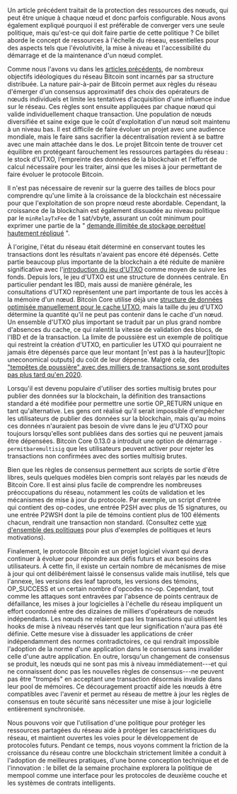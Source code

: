 Un article précédent traitait de la protection des ressources des nœuds, qui peut être unique
à chaque nœud et donc parfois configurable. Nous avons également expliqué pourquoi il est préférable
de converger vers une seule politique, mais qu'est-ce qui doit faire partie de cette politique ?
Ce billet aborde le concept de ressources à l'échelle du réseau, essentielles pour des aspects tels
que l'évolutivité, la mise à niveau et l'accessibilité du démarrage et de la maintenance d'un nœud complet.

Comme nous l'avons vu dans les [articles précédents][policy01], de nombreux objectifs idéologiques
du réseau Bitcoin sont incarnés par sa structure distribuée. La nature pair-à-pair de Bitcoin permet
aux règles du réseau d'émerger d'un consensus approximatif des choix des opérateurs de nœuds individuels
et limite les tentatives d'acquisition d'une influence indue sur le réseau. Ces règles sont ensuite
appliquées par chaque nœud qui valide individuellement chaque transaction. Une population de nœuds
diversifiée et saine exige que le coût d'exploitation d'un nœud soit maintenu à un niveau bas. Il est
difficile de faire évoluer un projet avec une audience mondiale, mais le faire sans sacrifier la
décentralisation revient à se battre avec une main attachée dans le dos. Le projet Bitcoin tente
de trouver cet équilibre en protégeant farouchement les ressources partagées du réseau : le stock
d'UTXO, l'empreinte des données de la blockchain et l'effort de calcul nécessaire pour les traiter,
ainsi que les mises à jour permettant de faire évoluer le protocole Bitcoin.

Il n'est pas nécessaire de revenir sur la guerre des tailles de blocs pour comprendre qu'une limite à
la croissance de la blockchain est nécessaire pour que l'exploitation de son propre nœud reste abordable.
Cependant, la croissance de la blockchain est également dissuadée au niveau politique par le `minRelayTxFee`
de 1 sat/vbyte, assurant un coût minimum pour exprimer une partie de la " [demande illimitée de stockage
perpétuel hautement répliqué][unbounded] ".

À l'origine, l'état du réseau était déterminé en conservant toutes les transactions dont les résultats
n'avaient pas encore été dépensés. Cette partie beaucoup plus importante de la blockchain a été réduite de
manière significative avec l'[introduction du jeu d'UTXO][ultraprune] comme moyen de suivre les fonds.
Depuis lors, le jeu d'UTXO est une structure de données centrale. En particulier pendant les IBD, mais
aussi de manière générale, les consultations d'UTXO représentent une part importante de tous les accès
à la mémoire d'un nœud. Bitcoin Core utilise déjà une [structure de données optimisée manuellement pour
le cache UTXO][pooled resource], mais la taille du jeu d'UTXO détermine la quantité qu'il ne peut pas
contenir dans le cache d'un nœud. Un ensemble d'UTXO plus important se traduit par un plus grand nombre
d'absences du cache, ce qui ralentit la vitesse de validation des blocs, de l'IBD et de la transaction.
La limite de poussière est un exemple de politique qui restreint la création d'UTXO, en particulier les
UTXO qui pourraient ne jamais être dépensés parce que leur montant [n'est pas à la hauteur][topic uneconomical outputs]
du coût de leur dépense. Malgré cela, des ["tempêtes de poussière" avec des milliers de transactions se
sont produites pas plus tard qu'en 2020][lopp storms].

Lorsqu'il est devenu populaire d'utiliser des sorties multisig brutes pour publier des données sur la
blockchain, la définition des transactions standard a été modifiée pour permettre une sortie OP_RETURN
unique en tant qu'alternative. Les gens ont réalisé qu'il serait impossible d'empêcher les utilisateurs
de publier des données sur la blockchain, mais qu'au moins ces données n'auraient pas besoin de vivre dans
le jeu d'UTXO pour toujours lorsqu'elles sont publiées dans des sorties qui ne peuvent jamais être dépensées.
Bitcoin Core 0.13.0 a introduit une option de démarrage `-permitbaremultisig` que les utilisateurs peuvent
activer pour rejeter les transactions non confirmées avec des sorties multisig brutes.

Bien que les règles de consensus permettent aux scripts de sortie d'être libres, seuls quelques modèles bien
compris sont relayés par les nœuds de Bitcoin Core. Il est ainsi plus facile de comprendre les nombreuses
préoccupations du réseau, notamment les coûts de validation et les mécanismes de mise à jour du protocole.
Par exemple, un script d'entrée qui contient des op-codes, une entrée P2SH avec plus de 15 signatures, ou une
entrée P2WSH dont la pile de témoins contient plus de 100 éléments chacun, rendrait une transaction non standard.
(Consultez cette [vue d'ensemble des politiques][instagibbs policy zoo] pour plus d'exemples de politiques et leurs motivations).

Finalement, le protocole Bitcoin est un projet logiciel vivant qui devra continuer à évoluer pour répondre aux
défis futurs et aux besoins des utilisateurs. À cette fin, il existe un certain nombre de mécanismes de mise à
jour qui ont délibérément laissé le consensus valide mais inutilisé, tels que l'annexe, les versions des leaf
taproots, les versions des témoins, OP_SUCCESS et un certain nombre d'opcodes no-op. Cependant, tout comme les
attaques sont entravées par l'absence de points centraux de défaillance, les mises à jour logicielles à l'échelle
du réseau impliquent un effort coordonné entre des dizaines de milliers d'opérateurs de nœuds indépendants.
Les nœuds ne relaieront pas les transactions qui utilisent les hooks de mise à niveau réservés tant que leur
signification n'aura pas été définie. Cette mesure vise à dissuader les applications de créer indépendamment des
normes contradictoires, ce qui rendrait impossible l'adoption de la norme d'une application dans le consensus sans
invalider celle d'une autre application. En outre, lorsqu'un changement de consensus se produit, les nœuds qui ne
sont pas mis à niveau immédiatement---et qui ne connaissent donc pas les nouvelles règles de consensus---ne peuvent
pas être "trompés" en acceptant une transaction désormais invalide dans leur pool de mémoires. Ce découragement
proactif aide les nœuds à être compatibles avec l'avenir et permet au réseau de mettre à jour les règles de
consensus en toute sécurité sans nécessiter une mise à jour logicielle entièrement synchronisée.

Nous pouvons voir que l'utilisation d'une politique pour protéger les ressources partagées du réseau aide à protéger
les caractéristiques du réseau, et maintient ouvertes les voies pour le développement de protocoles futurs. Pendant
ce temps, nous voyons comment la friction de la croissance du réseau contre une blockchain strictement limitée a
conduit à l'adoption de meilleures pratiques, d'une bonne conception technique et de l'innovation : le billet de
la semaine prochaine explorera la politique de mempool comme une interface pour les protocoles de deuxième couche
et les systèmes de contrats intelligents.

[policy01]: /fr/newsletters/2023/05/17/#en-attente-de-confirmation-1--pourquoi-avons-nous-un-mempool-
[unbounded]: https://lists.linuxfoundation.org/pipermail/bitcoin-dev/2015-December/011865.html
[lopp storms]: https://blog.lopp.net/history-bitcoin-transaction-dust-spam-storms/
[ultraprune]: https://github.com/bitcoin/bitcoin/pull/1677
[pooled resource]: /fr/newsletters/2023/05/03/#bitcoin-core-25325
[instagibbs policy zoo]: https://gist.github.com/instagibbs/ee32be0126ec132213205b25b80fb3e8
